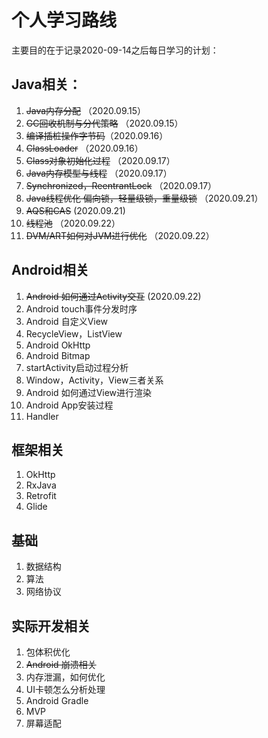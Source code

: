 # 个人学习路线

主要目的在于记录2020-09-14之后每日学习的计划：

## Java相关：

1. ~~Java内存分配~~ （2020.09.15）
2. ~~GC回收机制与分代策略~~ （2020.09.15）
3. ~~编译插桩操作字节码~~（2020.09.16）
4. ~~ClassLoader~~ （2020.09.16）
5. ~~Class对象初始化过程~~ （2020.09.17）
6. ~~Java内存模型与线程~~ （2020.09.17）
7. ~~Synchronized，ReentrantLock~~ （2020.09.17）
8. ~~Java线程优化 偏向锁，轻量级锁，重量级锁~~ （2020.09.21）
9. ~~AQS和CAS~~ (2020.09.21)
10. ~~线程池~~ （2020.09.22）
11. ~~DVM/ART如何对JVM进行优化~~ （2020.09.22）

## Android相关

1. ~~Android 如何通过Activity交互~~ (2020.09.22)
2. Android touch事件分发时序
3. Android 自定义View
4. RecycleView，ListView
5. Android OkHttp
6. Android Bitmap
7. startActivity启动过程分析
8. Window，Activity，View三者关系
9. Android 如何通过View进行渲染
10. Android App安装过程
11. Handler

## 框架相关

1. OkHttp
2. RxJava
3. Retrofit
4. Glide

## 基础

1. 数据结构
2. 算法
3. 网络协议

## 实际开发相关

1. 包体积优化
2. ~~Android 崩溃相关~~
3. 内存泄漏，如何优化
4. UI卡顿怎么分析处理
5. Android Gradle
6. MVP
7. 屏幕适配



